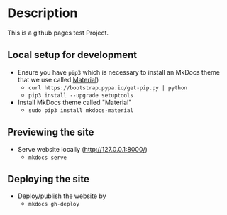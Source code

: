 # Description

This is a github pages test Project.


## Local setup for development 

* Ensure you have `pip3` which is necessary to install an MkDocs theme that we use called [Material](https://github.com/squidfunk/mkdocs-material))
    - `curl https://bootstrap.pypa.io/get-pip.py | python`
    - `pip3 install --upgrade setuptools`
* Install MkDocs theme called "Material"
    - `sudo pip3 install mkdocs-material`

## Previewing the site

* Serve website locally (http://127.0.0.1:8000/)
    - `mkdocs serve`

## Deploying the site

* Deploy/publish the website by
    - `mkdocs gh-deploy`

